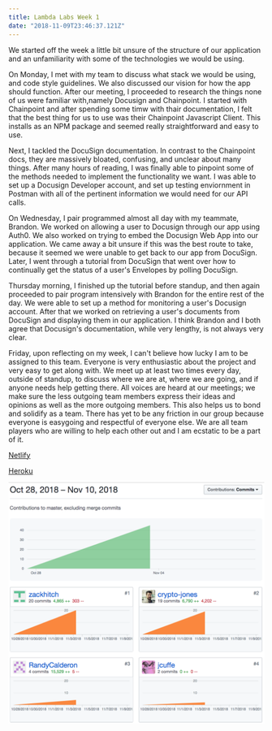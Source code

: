```yaml
---
title: Lambda Labs Week 1
date: "2018-11-09T23:46:37.121Z"
---
```


We started off the week a little bit unsure of the structure of our application and an unfamiliarity with some of the technologies we would be using. 

On Monday, I met with my team to discuss what stack we would be using, and code style guidelines. We also discussed our vision for how the app should function. After our meeting, I proceeded to research the things none of us were familiar with,namely Docusign and Chainpoint. I started with Chainpoint and after spending some timw with thair documentation, I felt that the best thing for us to use was their Chainpoint Javascript Client. This installs as an NPM package and seemed really straightforward and easy to use.

Next, I tackled the DocuSign documentation. In contrast to the Chainpoint docs, they are massively bloated, confusing, and unclear about many things. After many hours of reading, I was finally able to pinpoint some of the methods needed to implement the functionality we want. I was able to set up a Docusign Developer account, and set up testing enviornment in 
Postman with all of the pertinent information we would need for our API calls.

On Wednesday, I pair programmed almost all day with my teammate, Brandon. We worked on allowing a user to Docusign  through our app using Auth0. We also worked on trying to embed the Docusign Web App into our application. We came away a bit unsure if this was the best route to take, because it seemed we were unable to get back to our app from DocuSign. Later, I went through a tutorial from DocuSign that went over how to continually get the status of a user's Envelopes by polling DocuSign.

Thursday morning, I finished up the tutorial before standup, and then again proceeded to pair program intensively with Brandon for the entire rest of the day. We were able to set up a method for monitoring a user's Docusign account. After that we worked on retrieving a user's documents from DocuSign and displaying them in our application. I think Brandon and I both agree that Docusign's documentation, while very lengthy, is not always very clear.

Friday, upon reflecting on my week, I can't believe how lucky I am to be assigned to this team. Everyone is very enthusiastic about the project and very easy to get along with. We meet up at least two times every day, outside of standup, to discuss where we are at, where we are going, and if anyone needs help getting there. All voices are heard at our meetings; we make sure the less outgoing team members  express their ideas and opinions as well as the more outgoing members. This also helps us to bond and solidify as a team. There has yet to be any friction in our group because everyone is easygoing and respectful of everyone else. We are all team players who are willing to help each other out and I am ecstatic to be a part of it.

[Netlify](https://chainpoint-docusign.netlify.com/)

[Heroku](https://chainpoint-docusign-server.herokuapp.com/)


![Contributions](./github_graph.png)

